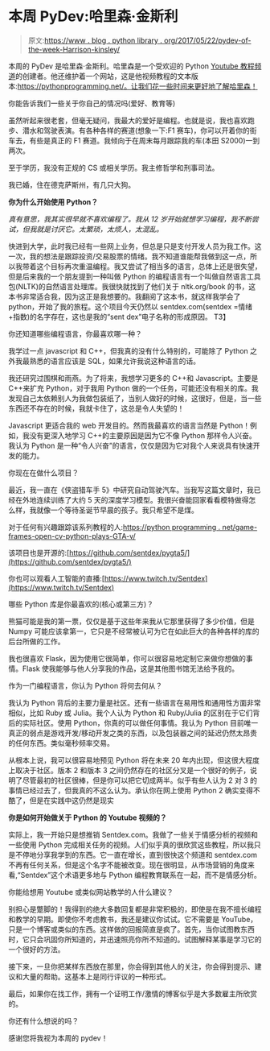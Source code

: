 # 本周 PyDev:哈里森·金斯利

> 原文:[https://www . blog . python library . org/2017/05/22/pydev-of-the-week-Harrison-kinsley/](https://www.blog.pythonlibrary.org/2017/05/22/pydev-of-the-week-harrison-kinsley/)

本周的 PyDev 是哈里森·金斯利。哈里森是一个受欢迎的 Python [Youtube 教程频道](https://www.youtube.com/user/sentdex)的创建者。他还维护着一个网站，这是他视频教程的文本版本:https://pythonprogramming.net/。让我们花一些时间来更好地了解哈里森！

你能告诉我们一些关于你自己的情况吗(爱好、教育等)

虽然听起来很老套，但毫无疑问，我最大的爱好是编程。也就是说，我也喜欢跑步、潜水和驾驶表演。有各种各样的赛道(想象一下:F1 赛车)，你可以开着你的街车去，有些是真正的 F1 赛道。我倾向于在周末每月跟踪我的车(本田 S2000)一到两次。

至于学历，我没有正规的 CS 或相关学历。我主修哲学和刑事司法。

我已婚，住在德克萨斯州，有几只大狗。

**你为什么开始使用 Python？**

*真有意思，我其实很早就不喜欢编程了。我从 12 岁开始就想学习编程，我不断尝试，但我就是讨厌它。太繁琐，太烦人，太混乱。*

快进到大学，此时我已经有一些网上业务，但总是只是支付开发人员为我工作。这一次，我的想法是跟踪投资/交易股票的情绪。我不知道谁能帮我做到这一点，所以我带着这个目标再次重温编程。我又尝试了相当多的语言，总体上还是很失望，但是后来我的一个朋友提到一种叫做 Python 的编程语言有一个叫做自然语言工具包(NLTK)的自然语言处理库。我很快就找到了他们关于 nltk.org/book 的书，这本书非常适合我，因为这正是我想要的。我翻阅了这本书，就这样我学会了 python，开始了我的旅程。这个项目今天仍然以 sentdex.com(sentdex =情绪+指数)的名字存在，这也是我的“sent dex”电子名称的形成原因。
T3】

你还知道哪些编程语言，你最喜欢哪一种？

我学过一点 javascript 和 C++，但我真的没有什么特别的，可能除了 Python 之外我最熟悉的语言应该是 SQL，如果允许我说这种语言的话。

我还研究过围棋和雨燕。为了将来，我想学习更多的 C++和 Javascript。主要是 C++来扩充 Python，对于我用 Python 做的一个任务，可能还没有相关的库。我发现自己太依赖别人为我做包装纸了，当别人做好的时候，这很好，但是，当一些东西还不存在的时候，我就卡住了，这总是令人失望的！

Javascript 更适合我的 web 开发目的。然而我最喜欢的语言当然是 Python！例如，我没有更深入地学习 C++的主要原因是因为它不像 Python 那样令人兴奋。我认为 Python 是一种“令人兴奋”的语言，仅仅是因为它对我个人来说具有快速开发的能力。

你现在在做什么项目？

最近，我一直在《侠盗猎车手 5》中研究自动驾驶汽车。当我写这篇文章时，我已经在外地连续训练了大约 5 天的深度学习模型。我很兴奋能回家看看模特做得怎么样，我就像一个等待圣诞节早晨的孩子。我只希望不是煤。

对于任何有兴趣跟踪该系列教程的人:[https://python programming . net/game-frames-open-cv-python-plays-GTA-v/](https://pythonprogramming.net/game-frames-open-cv-python-plays-gta-v/)

该项目也是开源的:[https://github.com/sentdex/pygta5/](https://github.com/sentdex/pygta5/)

你也可以观看人工智能的直播:[https://www.twitch.tv/Sentdex](https://www.twitch.tv/Sentdex)

哪些 Python 库是你最喜欢的(核心或第三方)？

熊猫可能是我的第一票，仅仅是基于这些年来我从它那里获得了多少价值，但是 Numpy 可能应该拿第一，它只是不经常被认可为它在如此巨大的各种各样的库的后台所做的工作。

我也很喜欢 Flask，因为使用它很简单，你可以很容易地定制它来做你想做的事情。Flask 使我能够与他人分享我的作品，这是其他图书馆无法给予我的。

作为一门编程语言，你认为 Python 将何去何从？

我认为 Python 背后的主要力量是社区。还有一些语言在易用性和通用性方面非常相似，比如 Ruby 或 Julia。我个人认为 Python 和 Ruby/Julia 的区别在于它们背后的实际社区。使用 Python，你真的可以做任何事情。我认为 Python 目前唯一真正的弱点是游戏开发/移动开发之类的东西，以及包装器之间的延迟仍然太昂贵的任何东西。类似毫秒频率交易。

从根本上说，我可以很容易地预见 Python 将在未来 20 年内出现，但这很大程度上取决于社区。版本 2 和版本 3 之间仍然存在的社区分叉是一个很好的例子，说明了尽管最初的社区很棒，但是你可以把它切成两半。似乎有些人认为 2 对 3 的事情已经过去了，但我真的不这么认为。承认你在网上使用 Python 2 确实变得不酷了，但是在实践中这仍然是现实

**你是如何开始做关于 Python 的 Youtube 视频的？**

实际上，我一开始只是想推销 Sentdex.com。我做了一些关于情感分析的视频和一些使用 Python 完成相关任务的视频。人们似乎真的很欣赏这些教程，所以我只是不停地分享我学到的东西。它一直在增长，直到很快这个频道和 sentdex.com 不再有任何关系，但是这个名字不能被改变。现在很明显，从市场营销的角度来看,“Sentdex”这个术语更多地与 Python 编程教育联系在一起，而不是情感分析。

你能给想用 Youtube 或类似网站教学的人什么建议？

别担心是蹩脚的！我得到的绝大多数回复都是非常积极的，即使是在我不擅长编程和教学的早期。即使你不考虑教书，我还是建议你试试。它不需要是 YouTube，只是一个博客或类似的东西。这样做的回报简直是疯了。首先，当你试图教东西时，它只会巩固你所知道的，并迅速照亮你所不知道的。试图解释某事是学习它的一个很好的方法。

接下来，一旦你把某样东西放在那里，你会得到其他人的关注，你会得到提示、建议和大量的帮助。这基本上是同行评议的一种形式。

最后，如果你在找工作，拥有一个证明工作/激情的博客似乎是大多数雇主所欣赏的。

你还有什么想说的吗？

感谢您将我视为本周的 pydev！